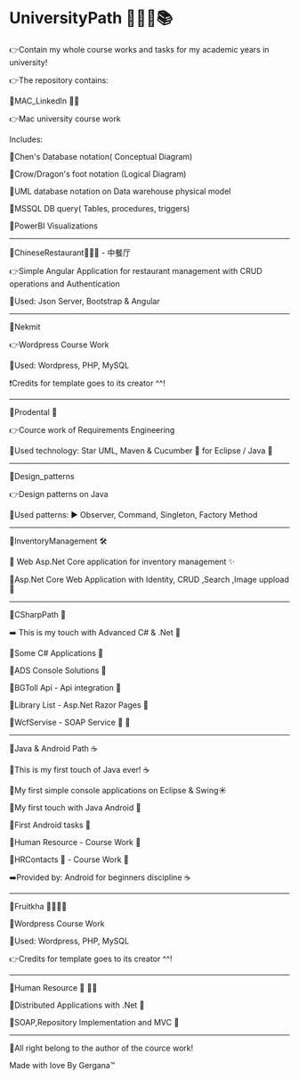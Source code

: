 # UniversityPath 📗📘📙📚

👉Contain my whole course works and tasks for my academic years in university!

👉The repository contains:

📌MAC_LinkedIn 🍎🔗

👉Mac university course work

Includes:

📌Chen's Database notation( Conceptual Diagram)

📌Crow/Dragon's foot notation (Logical Diagram)

📌UML database notation on Data warehouse physical model

📌MSSQL DB query( Tables, procedures, triggers)

📌PowerBI Visualizations

-------------------------------------------------------------------------------------------------------------------------------------------------------------------

📌ChineseRestaurant🍣🥬🍖 - 中餐厅

👉Simple Angular Application for restaurant management with CRUD operations and Authentication

📌Used: Json Server, Bootstrap & Angular

-------------------------------------------------------------------------------------------------------------------------------------------------------------------
📌Nekmit

👉Wordpress Course Work

📌Used: Wordpress, PHP, MySQL

❗Credits for template goes to its creator ^^!

-------------------------------------------------------------------------------------------------------------------------------------------------------------------

📌Prodental 🦷

👉Cource work of Requirements Еngineering

📌Used technology: Star UML, Maven & Cucumber 🥒 for Eclipse / Java 🐸

--------------------------------------------------------------------------------------------------------------------------------------------------------------------
📌Design_patterns

👉Design patterns on Java

📌Used patterns:
▶️ Observer, Command, Singleton, Factory Method

-------------------------------------------------------------------------------------------------------------------------------------------------------------------

📌InventoryManagement 🛠

🌟 Web Asp.Net Core application for inventory management ✨

📌Asp.Net Core Web Application with Identity, CRUD ,Search ,Image uppload 📌

-------------------------------------------------------------------------------------------------------------------------------------------------------------------

📌CSharpPath 🦈

➡️ This is my touch with Advanced C# & .Net 🌟

📌Some C# Applications 📌

📌ADS Console Solutions 📌

📍BGToll Api - Api integration 📍

📍Library List - Asp.Net Razor Pages 📍

📍WcfServise - SOAP Service 🧼 📍

-------------------------------------------------------------------------------------------------------------------------------------------------------------------

📌Java & Android Path ☕

📌This is my first touch of Java ever! ☕

📌My first simple console applications on Eclipse & Swing☀️

📌My first touch with Java Android 📌

📌First Android tasks 📌

📌Human Resource - Course Work 📌

📌HRContacts 🤖 - Course Work 📌

➡️Provided by: Android for beginners discipline ☕

-------------------------------------------------------------------------------------------------------------------------------------------------------------------

📌Fruitkha 🍎🍌🍓🥭

📌Wordpress Course Work

📌Used: Wordpress, PHP, MySQL

👉Credits for template goes to its creator ^^!

-------------------------------------------------------------------------------------------------------------------------------------------------------------------

📌Human Resource 🧼 💁‍♀️

📌Distributed Applications with .Net 📌

📌SOAP,Repository Implementation and MVC 📌

-------------------------------------------------------------------------------------------------------------------------------------------------------------------

📍All right belong to the author of the cource work!

Made with love By Gergana™

